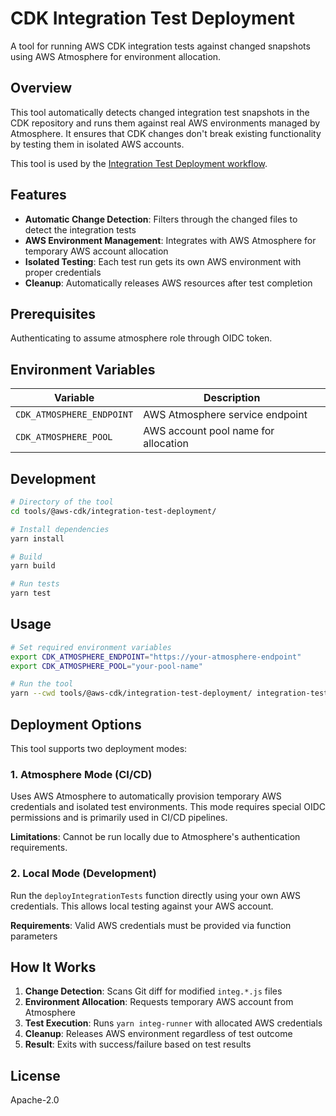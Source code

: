 # CDK Integration Test Deployment

A tool for running AWS CDK integration tests against changed snapshots using AWS Atmosphere for environment allocation.

## Overview

This tool automatically detects changed integration test snapshots in the CDK repository and runs them against real AWS environments managed by Atmosphere. It ensures that CDK changes don't break existing functionality by testing them in isolated AWS accounts.

This tool is used by the [Integration Test Deployment workflow](../../../.github/workflows/codebuild-pr-deployment-integ.yml).

## Features

- **Automatic Change Detection**: Filters through the changed files to detect the integration tests
- **AWS Environment Management**: Integrates with AWS Atmosphere for temporary AWS account allocation
- **Isolated Testing**: Each test run gets its own AWS environment with proper credentials
- **Cleanup**: Automatically releases AWS resources after test completion

## Prerequisites

Authenticating to assume atmosphere role through OIDC token.

## Environment Variables

| Variable | Description
|----------|-------------
| `CDK_ATMOSPHERE_ENDPOINT` | AWS Atmosphere service endpoint
| `CDK_ATMOSPHERE_POOL` | AWS account pool name for allocation

## Development 

```bash
# Directory of the tool
cd tools/@aws-cdk/integration-test-deployment/

# Install dependencies
yarn install

# Build
yarn build

# Run tests
yarn test
```

## Usage

```bash
# Set required environment variables
export CDK_ATMOSPHERE_ENDPOINT="https://your-atmosphere-endpoint"
export CDK_ATMOSPHERE_POOL="your-pool-name"

# Run the tool
yarn --cwd tools/@aws-cdk/integration-test-deployment/ integration-test-deployment
```

## Deployment Options

This tool supports two deployment modes:

### 1. Atmosphere Mode (CI/CD)
Uses AWS Atmosphere to automatically provision temporary AWS credentials and isolated test environments. This mode requires special OIDC permissions and is primarily used in CI/CD pipelines.

**Limitations**: Cannot be run locally due to Atmosphere's authentication requirements.

### 2. Local Mode (Development)
Run the `deployIntegrationTests` function directly using your own AWS credentials. This allows local testing against your AWS account.

**Requirements**: Valid AWS credentials must be provided via function parameters

## How It Works

1. **Change Detection**: Scans Git diff for modified `integ.*.js` files
2. **Environment Allocation**: Requests temporary AWS account from Atmosphere
3. **Test Execution**: Runs `yarn integ-runner` with allocated AWS credentials
4. **Cleanup**: Releases AWS environment regardless of test outcome
5. **Result**: Exits with success/failure based on test results


## License

Apache-2.0